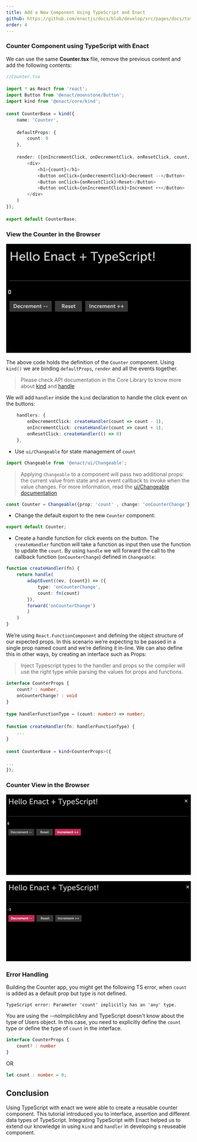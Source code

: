 ```yaml
---
title: Add a New Component Using TypeScript and Enact
github: https://github.com/enactjs/docs/blob/develop/src/pages/docs/tutorials/tutorial-typescript-basic/component-with-ts-enact/index.md
order: 4
---
```


### Counter Component using TypeScript with Enact

We can use the same **Counter.tsx** file, remove the previous content and add the following contents:

```ts
//Counter.tsx

import * as React from 'react';
import Button from '@enact/moonstone/Button';
import kind from '@enact/core/kind';

const CounterBase = kind({
    name: 'Counter',

    defaultProps: {
        count: 0
    },

    render: ({onIncrementClick, onDecrementClick, onResetClick, count, ...rest}) => (
        <div>
            <h1>{count}</h1>
            <Button onClick={onDecrementClick}>Decrement --</Button>
            <Button onClick={onResetClick}>Reset</Button>
            <Button onClick={onIncrementClick}>Increment ++</Button>
        </div>
    )
});

export default CounterBase;
```

### View the Counter in the Browser

![Enact Typescript Counter](Typescript_Enact_view.png)

The above code holds the definition of the `Counter` component. Using `kind()` we are binding `defaultProps`, `render` and all the events together.

> Please check API documentation in the Core Library to know more about [kind](../../../modules/core/kind/) and [handle](../../../modules/core/handle/)

We will add `handler` inside the `kind` declaration to handle the click event on the buttons:

```ts
    handlers: {
        onDecrementClick: createHandler(count => count - 1),
        onIncrementClick: createHandler(count => count + 1),
        onResetClick: createHandler(() => 0)
    },
```

- Use `ui/Changeable` for state management of `count`

```ts
import Changeable from '@enact/ui/Changeable';
```

 > Applying `Changeable` to a component will pass two additional props: the current value from state and an event callback to invoke when the value changes. For more information, read the [ui/Changeable documentation](../../../modules/ui/Changeable/)

```ts
const Counter = Changeable({prop: 'count' , change: 'onCounterChange'}, CounterBase);

```

- Change the default export to the new `Counter` component:

```ts
export default Counter;
```

- Create a handle function for click events on the button. The `createHandler` function will take a function as input then use the function to update the `count`. By using `handle` we will forward the call to the callback function (`onCounterChange`) defined in `Changeable`:

```ts
function createHandler(fn) {
    return handle(
        adaptEvent((ev, {count}) => ({
            type: 'onCounterChange',
            count: fn(count)
        }),
        forward('onCounterChange')
        )
    )
}
```

We’re using `React.FunctionComponent` and defining the object structure of our expected props. In this scenario we’re expecting to be passed in a single prop named count and we’re defining it in-line. We can also define this in other ways, by creating an interface such as Props:

> Inject Typescript types to the handler and props so the compiler will use the right type while parsing the values for props and functions.

```ts
interface CounterProps {
    count? : number,
    onCounterChange? : void
}

type handlerFunctionType = (count: number) => number;

function createHandler(fn: handlerFunctionType) {
    ...
}

const CounterBase = kind<CounterProps>({

...
});

```


### Counter View in the Browser

![Enact Typescript Counter with Increment Click](Counter_view_increment.png)


![Enact Typescript Counter with Decrement Click](Counter_view_decrement.png)

### Error Handling

Building the Counter app, you might get the following TS error, when `count` is added as a default prop but type is not defined.

```none
TypeScript error: Parameter 'count' implicitly has an 'any' type.
```

You are using the --noImplicitAny and TypeScript doesn't know about the type of Users object. In this case, you need to explicitly define the `count` type or define the type of `count` in the interface.

```ts
interface CounterProps {
    count? : number
}
```
OR

```ts
let count : number = 0;
```

## Conclusion

Using TypeScript with enact we were able to create a reusable counter component. This tutorial introduced you to interface, assertion and different data types of TypeScript. Integrating TypeScript with Enact helped us to extend our knowledge in using `kind` and `handler` in developing s reuseable component.
